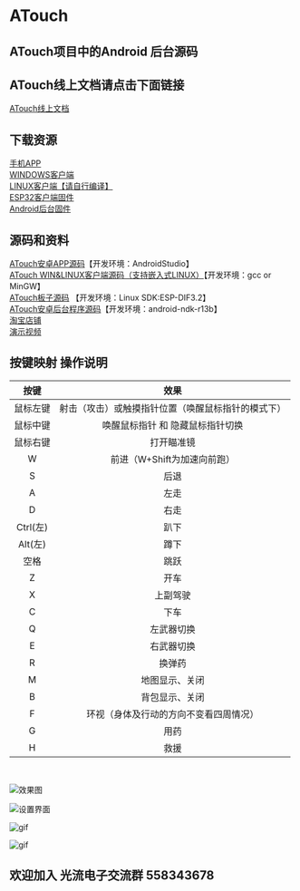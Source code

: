 # ATouch

## ATouch项目中的Android 后台源码

## **ATouch线上文档请点击下面链接** 

[ATouch线上文档](http://guanglundz.com/atouch)  

## 下载资源
[手机APP](https://gitee.com/guanglunking/ATouch/releases)  
[WINDOWS客户端](https://gitee.com/guanglunking/ATouchClient/releases)  
[LINUX客户端【请自行编译】](https://gitee.com/guanglunking/ATouchClient)  
[ESP32客户端固件](https://gitee.com/guanglunking/ESP32_CH374U/releases)  
[Android后台固件](https://gitee.com/guanglunking/ATouchService/releases)  

## 源码和资料
[ATouch安卓APP源码](https://gitee.com/guanglunking/ATouch)【开发环境：AndroidStudio】  
[ATouch WIN&LINUX客户端源码（支持嵌入式LINUX）](https://gitee.com/guanglunking/ATouchClient)【开发环境：gcc or MinGW】  
[ATouch板子源码](https://gitee.com/guanglunking/ESP32_CH374U) 【开发环境：Linux SDK:ESP-DIF3.2】  
[ATouch安卓后台程序源码](https://gitee.com/guanglunking/ATouchService)【开发环境：android-ndk-r13b】  
[淘宝店铺](https://item.taobao.com/item.htm?id=595635571591)  
[演示视频](https://www.bilibili.com/video/av53687214)  

## 按键映射 操作说明

| 按键 | 效果 |
|:-----:|:-----:|
| 鼠标左键 | 射击（攻击）或触摸指针位置（唤醒鼠标指针的模式下） |
| 鼠标中键 | 唤醒鼠标指针 和 隐藏鼠标指针切换 |
| 鼠标右键 | 打开瞄准镜 |
| W | 前进（W+Shift为加速向前跑） |
| S | 后退 |
| A | 左走 |
| D | 右走 |
| Ctrl(左) | 趴下 |
| Alt(左) | 蹲下 |
| 空格 | 跳跃 |
| Z | 开车 |
| X | 上副驾驶 |
| C | 下车 |
| Q | 左武器切换 |
| E | 右武器切换 |
| R | 换弹药 |
| M | 地图显示、关闭 |
| B | 背包显示、关闭 |
| F | 环视（身体及行动的方向不变看四周情况） |
| G | 用药 |
| H | 救援 |

<br/>

![效果图](https://images.gitee.com/uploads/images/2020/0408/110002_b982beff_683968.png "atouch2.png")

![设置界面](https://images.gitee.com/uploads/images/2020/0408/110030_b23d7f55_683968.png "atouch3.png")

![gif](https://images.gitee.com/uploads/images/2020/0423/150126_eb0fbd7b_683968.gif "bili_v_d_1587624907338.gif")

![gif](https://images.gitee.com/uploads/images/2020/0423/150325_ff6f7a4a_683968.gif "bili_v_d_1587625362445.gif")

## 欢迎加入 光流电子交流群  558343678  


